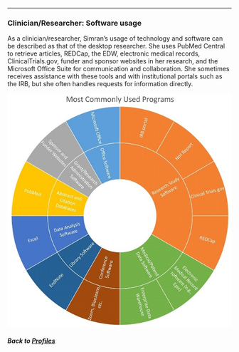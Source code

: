 ---
### Clinician/Researcher: Software usage

As a clinician/researcher, Simran’s usage of technology and software can be described as that of the desktop researcher. She uses PubMed Central to retrieve articles, REDCap, the EDW, electronic medical records, ClinicalTrials.gov, funder and sponsor websites in her research, and the Microsoft Office Suite for communication and collaboration. She sometimes receives assistance with these tools and with institutional portals such as the IRB, but she often handles requests for information directly.

![](../../images/ClinicianResearcher_SC.jpg)

##### Back to [Profiles](index.md)

